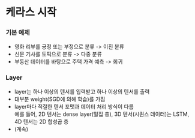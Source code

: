 # 케라스 시작

### 기본 예제
* 영화 리뷰를 긍정 또는 부정으로 분류 -> 이진 분류
* 신문 기사를 토픽으로 분류 -> 다중 분류
* 부동산 데이터를 바탕으로 주택 가격 예측 -> 회귀

### Layer
* layer는 하나 이상의 텐서를 입력받고 하나 이상의 텐서를 출력
* 대부분 weight(SGD에 의해 학습)를 가짐
* layer마다 적절한 텐서 포맷과 데이터 처리 방식이 다름<br />
  예를 들어, 2D 텐서는 dense layer(밀집 층), 3D 텐서(시퀀스 데이터)는 LSTM, 4D 텐서는 2D 합성곱 층
* (계속)
